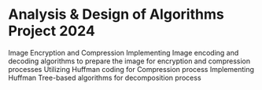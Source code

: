 # Analysis & Design of Algorithms Project 2024 
Image Encryption and Compression
 Implementing Image encoding and decoding algorithms to prepare the image for encryption and compression processes
Utilizing Huffman coding for Compression process 
Implementing Huffman Tree-based algorithms for decomposition process
